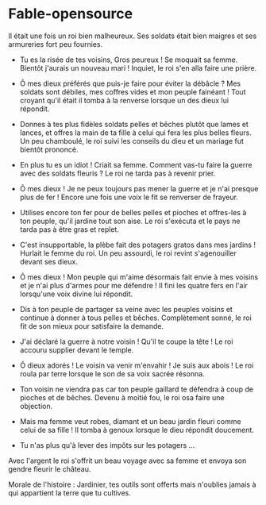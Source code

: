 # Fable-opensource

Il était une fois un roi bien malheureux.
Ses soldats était bien maigres et ses armureries fort peu fournies.

- Tu es la risée de tes voisins, Gros peureux ! Se moquait sa femme. Bientôt j'aurais un nouveau mari !
Inquiet, le roi s'en alla faire une prière.

- Ô mes dieux préférés que puis-je faire pour éviter la débâcle ? Mes soldats sont débiles, mes coffres vides et mon peuple fainéant !
Tout croyant qu'il était il tomba à la renverse lorsque un des dieux lui répondit.
- Donnes à tes plus fidèles soldats pelles et bêches plutôt que lames et lances, et offres la main de ta fille à celui qui fera les plus belles fleurs.
Un peu chamboulé, le roi suivi les conseils du dieu et un mariage fut bientôt prononcé.

- En plus tu es un idiot ! Criait sa femme. Comment vas-tu faire la guerre avec des soldats fleuris ?
Le roi ne tarda pas à revenir prier.

- Ô mes dieux ! Je ne peux toujours pas mener la guerre et je n'ai presque plus de fer !
Encore une fois une voix le fit se renverser de frayeur.
- Utilises encore ton fer pour de belles pelles et pioches et offres-les à ton peuple, qu'il jardine tout son aise.
Le roi s'exécuta et le pays ne tarda pas à être gras et replet.

- C'est insupportable, la plèbe fait des potagers gratos dans mes jardins ! Hurlait le femme du roi.
Un peu assourdi, le roi revint s'agenouiller devant ses dieux.

- Ô mes dieux ! Mon peuple qui m'aime désormais fait envie à mes voisins et je n'ai plus d'armes pour me défendre !
Il fini les quatre fers en l'air lorsqu'une voix divine lui répondit.
- Dis à ton peuple de partager sa veine avec les peuples voisins et continue à donner à tous pelles et bêches.
Complètement sonné, le roi fit de son mieux pour satisfaire la demande.

- J'ai déclaré la guerre à notre voisin ! Qu'il te coupe la tête !
Le roi accouru supplier devant le temple.

- Ô dieux adorés ! Le voisin va venir m'envahir ! Je suis aux abois !
Le roi roula par terre lorsque le son de sa voix sacrée résonna.
- Ton voisin ne viendra pas car ton peuple gaillard te défendra à coup de pioches et de bêches.
Devenu à moitié fou, le roi osa faire une objection.
- Mais ma femme veut robes, diamant et un beau jardin fleuri comme celui de sa fille !
Il tomba à genoux lorsque le dieu répondit doucement.
- Tu n'as plus qu'à lever des impôts sur les potagers ...

Avec l'argent le roi s'offrit un beau voyage avec sa femme et envoya son gendre fleurir le château.

Morale de l'histoire :
Jardinier, tes outils sont offerts mais n'oublies jamais à qui appartient la terre que tu cultives.
